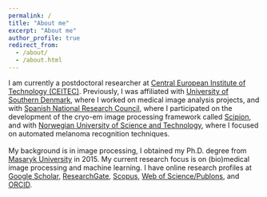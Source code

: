 ```yaml
---
permalink: /
title: "About me"
excerpt: "About me"
author_profile: true
redirect_from: 
  - /about/
  - /about.html
---
```


I am currently a postdoctoral researcher at [Central European Institute of Technology (CEITEC)](https://www.ceitec.eu/). Previously, I was affiliated with [University of Southern Denmark](https://en.wikipedia.org/wiki/University_of_Southern_Denmark), where I worked on medical image analysis projects, and with [Spanish National Research Council](https://en.wikipedia.org/wiki/Spanish_National_Research_Council), where I participated on the development of the cryo-em image processing framework called [Scipion](http://scipion.i2pc.es/), and with [Norwegian University of Science and Technology](https://en.wikipedia.org/wiki/Norwegian_University_of_Science_and_Technology), where I focused on automated melanoma recognition techniques.<br />
<br /> 
My background is in image processing, I obtained my Ph.D. degree from [Masaryk University](https://en.wikipedia.org/wiki/Masaryk_University) in 2015. My current research focus is on (bio)medical image processing and machine learning. I have online research profiles at [Google Scholar](https://scholar.google.com/citations?user=KcUL5tsAAAAJ), [ResearchGate](https://www.researchgate.net/profile/Tomas-Majtner), [Scopus](https://www.scopus.com/authid/detail.uri?authorId=55547213000), [Web of Science/Publons](https://publons.com/researcher/1945502/tomas-majtner/), and [ORCID](https://orcid.org/0000-0002-5279-8806).
